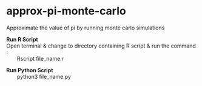 # approx-pi-monte-carlo
Approximate the value of pi by running monte carlo simulations


**Run R Script**<br />
Open terminal & change to directory containing R script & run the command : <br />
 &emsp;&emsp;Rscript file_name.r


**Run Python Script**<br />
&emsp;&emsp;python3 file_name.py
